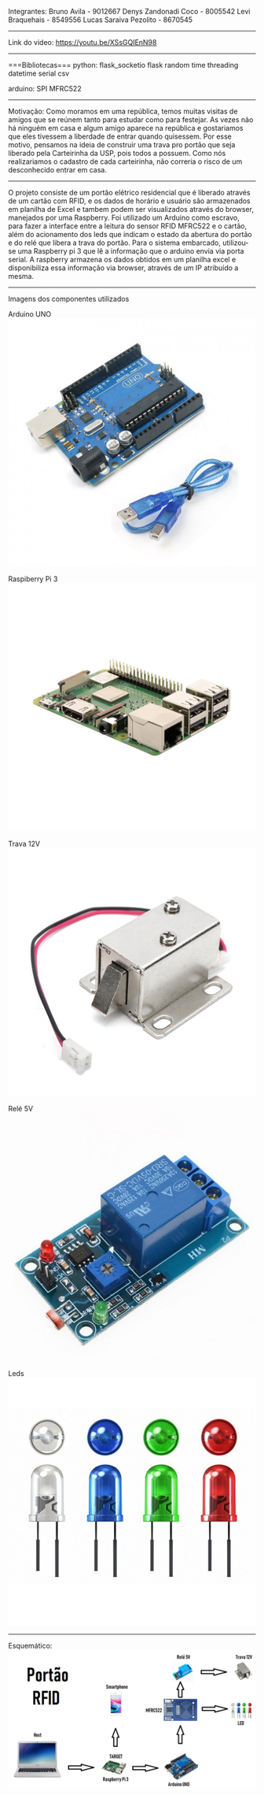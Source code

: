 Integrantes:
Bruno Avila - 9012667
Denys Zandonadi Coco - 8005542
Levi Braquehais - 8549556
Lucas Saraiva Pezolito - 8670545

*****************************

Link do video: https://youtu.be/XSsGQIEnN98

*****************************

===Bibliotecas===
python:
flask_socketio
flask
random
time
threading
datetime
serial 
csv

arduino:
SPI
MFRC522

*****************************
Motivação:
Como moramos em uma república, temos muitas visitas de amigos que se reúnem tanto para estudar como para festejar. 
As vezes não há ninguém em casa e algum amigo aparece na república e gostariamos que eles tivessem a liberdade de entrar quando quisessem. Por esse motivo, pensamos na ideia de construir uma trava pro portão que seja liberado pela Carteirinha da USP, pois todos a possuem. Como nós realizariamos o cadastro de cada carteirinha, não correria o risco de um desconhecido entrar em casa.
*****************************

O projeto consiste de um portão elétrico residencial que é liberado através de um cartão com RFID, e os dados de horário e usuário são armazenados em planilha de Excel e tambem podem ser visualizados através do browser, manejados por uma Raspberry.
Foi utilizado um Arduino como escravo, para fazer a interface entre a leitura do sensor RFID MFRC522 e o cartão, além do acionamento dos leds que indicam o estado da abertura do portão e do relé que libera a trava do portão.
Para o sistema embarcado, utilizou-se uma Raspberry pi 3 que lê a informação que o arduino envia via porta serial. A raspberry armazena os dados obtidos em um planilha excel e disponibiliza essa informação via browser, através de um IP atribuído a mesma.

*****************************

Imagens dos componentes utilizados

Arduino UNO
![alt text](https://github.com/brunoavila100/Porta_Cartao_EMBARCADOS/blob/master/fotos/uno_cabo.jpg)

Raspiberry Pi 3
![alt text](https://github.com/brunoavila100/Porta_Cartao_EMBARCADOS/blob/master/fotos/rpi3.jpg)

Trava 12V
![alt text](https://github.com/brunoavila100/Porta_Cartao_EMBARCADOS/blob/master/fotos/trava-12v.jpg)

Relé 5V
![alt text](https://github.com/brunoavila100/Porta_Cartao_EMBARCADOS/blob/master/fotos/LDR-com-rele-5v.jpg)

Leds
![alt text](https://github.com/brunoavila100/Porta_Cartao_EMBARCADOS/blob/master/fotos/led.jpg)

*****************************
Esquemático:
![alt text](https://github.com/brunoavila100/Porta_Cartao_EMBARCADOS/blob/master/fotos/esquematico.png)
